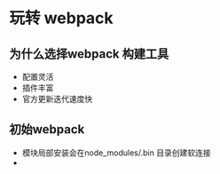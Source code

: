 # 玩转 webpack 
## 为什么选择webpack 构建工具
  * 配置灵活
  * 插件丰富
  * 官方更新迭代速度快
## 初始webpack
* 模块局部安装会在node_modules/.bin 目录创建软连接
* 

##